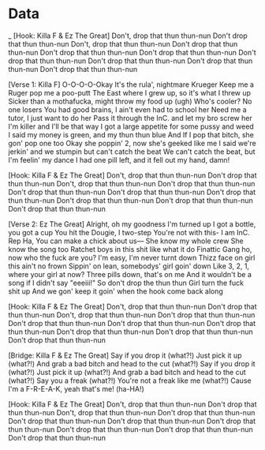 # Data
 _
[Hook: Killa F & Ez The Great]
Don't, drop that thun thun-nun
Don't drop that thun thun-nun
Don't, drop that thun thun-nun
Don't drop that thun thun-nun
Don't drop that thun thun-nun
Don't drop that thun thun-nun
Don't drop that thun thun-nun
Don't drop that thun thun-nun
Don't drop that thun thun-nun
Don't drop that thun thun-nun

[Verse 1: Killa F]
O-O-O-O-Okay
It's the rula', nightmare Krueger
Keep me a Ruger pop me a poo-putt
The East where I grew up, so it's what I threw up
Sicker than a mothafucka, might throw my food up (ugh)
Who's cooler? No one losers
You had good brains, I ain't even had to school her
Need me a tutor, I just want to do her
Pass it through the InC. and let my bro screw her
I'm killer and I'll be that way
I got a large appetite for some pussy and weed
I said my money is green, and my thun thun blue
And If I pop that bitch, she gon' pop one too
Okay she poppin' 2, now she's geeked like me
I said we're jerkin' and we stumpin but can't catch the beat
We can't catch the beat, but I'm feelin' my dance
I had one pill left, and it fell out my hand, damn!

[Hook: Killa F & Ez The Great]
Don't, drop that thun thun-nun
Don't drop that thun thun-nun
Don't, drop that thun thun-nun
Don't drop that thun thun-nun
Don't drop that thun thun-nun
Don't drop that thun thun-nun
Don't drop that thun thun-nun
Don't drop that thun thun-nun
Don't drop that thun thun-nun
Don't drop that thun thun-nun

[Verse 2: Ez The Great]
Alright, oh my goodness I'm turned up
I got a bottle, you got a cup
You hit the Dougie, I two-step
You're not with this- I am InC. Rep
Ha, You can make a chick about us—
She know my whole crew
She know the song too
Ratchet boys in this shit like what it do
Finattic Gang ho, now who the fuck are you?
I'm easy, I'm never turnt down
Thizz face on girl this ain't no frown
Sippin' on lean, somebodys' girl goin' down
Like 3, 2, 1, where your girl at now?
Three pills down, that's on me
And it wouldn't be a song if I didn't say "eeeiii!"
So don't drop the thun thun
Girl turn the fuck shit up
And we gon' keep it goin' when the hook come back along

[Hook: Killa F & Ez The Great]
Don't, drop that thun thun-nun
Don't drop that thun thun-nun
Don't, drop that thun thun-nun
Don't drop that thun thun-nun
Don't drop that thun thun-nun
Don't drop that thun thun-nun
Don't drop that thun thun-nun
Don't drop that thun thun-nun
Don't drop that thun thun-nun
Don't drop that thun thun-nun

[Bridge: Killa F & Ez The Great]
Say if you drop it (what?!)
Just pick it up (what?!)
And grab a bad bitch and head to the cut (what?!)
Say if you drop it (what?!)
Just pick it up (what?!)
And grab a bad bitch and head to the cut (what?!)
Say you a freak (what?!)
You're not a freak like me (what?!)
Cause I'm a F-R-E-A-K, yeah that's me! (ha-HA!)

[Hook: Killa F & Ez The Great]
Don't, drop that thun thun-nun
Don't drop that thun thun-nun
Don't, drop that thun thun-nun
Don't drop that thun thun-nun
Don't drop that thun thun-nun
Don't drop that thun thun-nun
Don't drop that thun thun-nun
Don't drop that thun thun-nun
Don't drop that thun thun-nun
Don't drop that thun thun-nun
